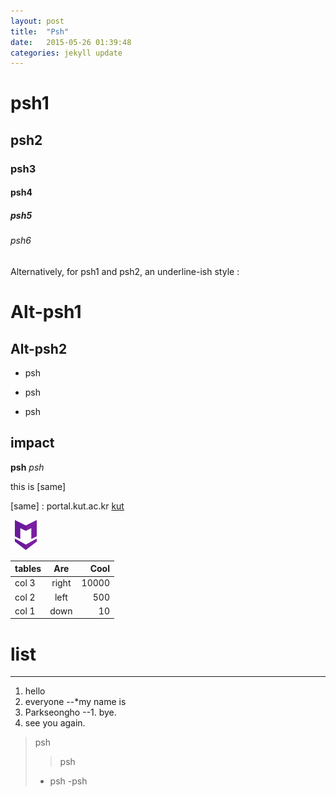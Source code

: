 ```yaml
---
layout: post
title:  "Psh"
date:   2015-05-26 01:39:48
categories: jekyll update
---
```

# psh1
## psh2
### psh3
#### psh4
##### psh5
###### psh6

Alternatively, for psh1 and psh2, an underline-ish style :

Alt-psh1
======

Alt-psh2
------

* psh
+ psh
- psh

##  impact

**psh**
*psh*

this is [same]

[same] : portal.kut.ac.kr
[kut](http://portal.kut.ac.kr)

![alt text](https://github.com/adam-p/markdown-here/raw/master/src/common/images/icon48.png "Logo Title text 1")

|tables |Are  |Cool |
|-------|:---:|----:|
|col 3  |right|10000|
|col 2  |left |  500|
|col 1  |down |   10|

# list
------------------------------------------
1. hello
2. everyone
--*my name is
1. Parkseongho
--1. bye.
4. see you again.

>psh
>>psh
>* psh
>-psh

